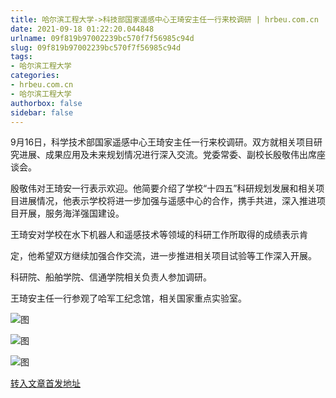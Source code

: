 ```yaml
---
title: 哈尔滨工程大学->科技部国家遥感中心王琦安主任一行来校调研 | hrbeu.com.cn
date: 2021-09-18 01:22:20.044848
urlname: 09f819b97002239bc570f7f56985c94d
slug: 09f819b97002239bc570f7f56985c94d
tags: 
- 哈尔滨工程大学
categories:
- hrbeu.com.cn
- 哈尔滨工程大学
authorbox: false
sidebar: false
---
```

9月16日，科学技术部国家遥感中心王琦安主任一行来校调研。双方就相关项目研究进展、成果应用及未来规划情况进行深入交流。党委常委、副校长殷敬伟出席座谈会。

殷敬伟对王琦安一行表示欢迎。他简要介绍了学校“十四五”科研规划发展和相关项目进展情况，他表示学校将进一步加强与遥感中心的合作，携手共进，深入推进项目开展，服务海洋强国建设。

王琦安对学校在水下机器人和遥感技术等领域的科研工作所取得的成绩表示肯
<!--more-->
定，他希望双方继续加强合作交流，进一步推进相关项目试验等工作深入开展。

科研院、船舶学院、信通学院相关负责人参加调研。

王琦安主任一行参观了哈军工纪念馆，相关国家重点实验室。

![图](http://gongxue.cn/__local/D/47/CF/52AAC37F9662A4A3B7254E6A24B_49D8656E_142A3.jpg)

![图](http://gongxue.cn/__local/B/6F/B5/B9961E6D8DCD54D18D14C006CD3_1F665F4A_1580E.jpg)

![图](http://gongxue.cn/__local/2/96/08/7412C0607A216F68054D81B66C5_A229A4CC_222A6.jpg)

[转入文章首发地址](http://gongxue.cn/info/1141/67821.htm)